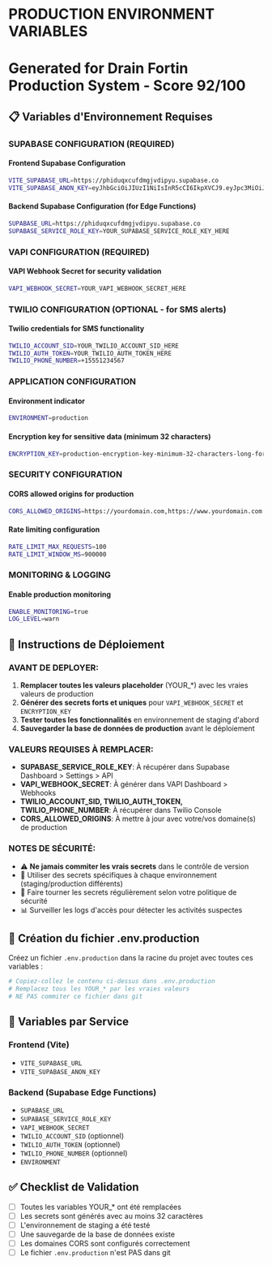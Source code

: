 # PRODUCTION ENVIRONMENT VARIABLES
# Generated for Drain Fortin Production System - Score 92/100

## 📋 Variables d'Environnement Requises

### SUPABASE CONFIGURATION (REQUIRED)

#### Frontend Supabase Configuration
```bash
VITE_SUPABASE_URL=https://phiduqxcufdmgjvdipyu.supabase.co
VITE_SUPABASE_ANON_KEY=eyJhbGciOiJIUzI1NiIsInR5cCI6IkpXVCJ9.eyJpc3MiOiJzdXBhYmFzZSIsInJlZiI6InBoaWR1cXhjdWZkbWdqdmRpcHl1Iiwicm9sZSI6ImFub24iLCJpYXQiOjE3NDcxODQ5ODEsImV4cCI6MjA2Mjc2MDk4MX0.YyiZxzU6DuZsFwXLebdMqRJHhWlnVYyDgJz1HVsIjvI
```

#### Backend Supabase Configuration (for Edge Functions)
```bash
SUPABASE_URL=https://phiduqxcufdmgjvdipyu.supabase.co
SUPABASE_SERVICE_ROLE_KEY=YOUR_SUPABASE_SERVICE_ROLE_KEY_HERE
```

### VAPI CONFIGURATION (REQUIRED)

#### VAPI Webhook Secret for security validation
```bash
VAPI_WEBHOOK_SECRET=YOUR_VAPI_WEBHOOK_SECRET_HERE
```

### TWILIO CONFIGURATION (OPTIONAL - for SMS alerts)

#### Twilio credentials for SMS functionality
```bash
TWILIO_ACCOUNT_SID=YOUR_TWILIO_ACCOUNT_SID_HERE
TWILIO_AUTH_TOKEN=YOUR_TWILIO_AUTH_TOKEN_HERE
TWILIO_PHONE_NUMBER=+15551234567
```

### APPLICATION CONFIGURATION

#### Environment indicator
```bash
ENVIRONMENT=production
```

#### Encryption key for sensitive data (minimum 32 characters)
```bash
ENCRYPTION_KEY=production-encryption-key-minimum-32-characters-long-for-security
```

### SECURITY CONFIGURATION

#### CORS allowed origins for production
```bash
CORS_ALLOWED_ORIGINS=https://yourdomain.com,https://www.yourdomain.com
```

#### Rate limiting configuration
```bash
RATE_LIMIT_MAX_REQUESTS=100
RATE_LIMIT_WINDOW_MS=900000
```

### MONITORING & LOGGING

#### Enable production monitoring
```bash
ENABLE_MONITORING=true
LOG_LEVEL=warn
```

## 🚀 Instructions de Déploiement

### AVANT DE DEPLOYER:

1. **Remplacer toutes les valeurs placeholder** (YOUR_*) avec les vraies valeurs de production
2. **Générer des secrets forts et uniques** pour `VAPI_WEBHOOK_SECRET` et `ENCRYPTION_KEY`
3. **Tester toutes les fonctionnalités** en environnement de staging d'abord
4. **Sauvegarder la base de données de production** avant le déploiement

### VALEURS REQUISES À REMPLACER:

- **SUPABASE_SERVICE_ROLE_KEY**: À récupérer dans Supabase Dashboard > Settings > API
- **VAPI_WEBHOOK_SECRET**: À générer dans VAPI Dashboard > Webhooks
- **TWILIO_ACCOUNT_SID, TWILIO_AUTH_TOKEN, TWILIO_PHONE_NUMBER**: À récupérer dans Twilio Console
- **CORS_ALLOWED_ORIGINS**: À mettre à jour avec votre/vos domaine(s) de production

### NOTES DE SÉCURITÉ:

- ⚠️ **Ne jamais commiter les vrais secrets** dans le contrôle de version
- 🔐 Utiliser des secrets spécifiques à chaque environnement (staging/production différents)
- 🔄 Faire tourner les secrets régulièrement selon votre politique de sécurité
- 📊 Surveiller les logs d'accès pour détecter les activités suspectes

## 📁 Création du fichier .env.production

Créez un fichier `.env.production` dans la racine du projet avec toutes ces variables :

```bash
# Copiez-collez le contenu ci-dessus dans .env.production
# Remplacez tous les YOUR_* par les vraies valeurs
# NE PAS commiter ce fichier dans git
```

## 🔧 Variables par Service

### Frontend (Vite)
- `VITE_SUPABASE_URL`
- `VITE_SUPABASE_ANON_KEY`

### Backend (Supabase Edge Functions)
- `SUPABASE_URL`
- `SUPABASE_SERVICE_ROLE_KEY`
- `VAPI_WEBHOOK_SECRET`
- `TWILIO_ACCOUNT_SID` (optionnel)
- `TWILIO_AUTH_TOKEN` (optionnel)
- `TWILIO_PHONE_NUMBER` (optionnel)
- `ENVIRONMENT`

## ✅ Checklist de Validation

- [ ] Toutes les variables YOUR_* ont été remplacées
- [ ] Les secrets sont générés avec au moins 32 caractères
- [ ] L'environnement de staging a été testé
- [ ] Une sauvegarde de la base de données existe
- [ ] Les domaines CORS sont configurés correctement
- [ ] Le fichier `.env.production` n'est PAS dans git

